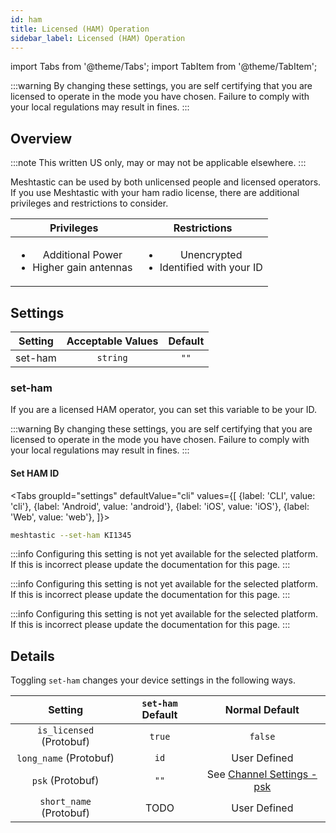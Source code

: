 ```yaml
---
id: ham
title: Licensed (HAM) Operation
sidebar_label: Licensed (HAM) Operation
---
```


import Tabs from '@theme/Tabs';
import TabItem from '@theme/TabItem';

:::warning
By changing these settings, you are self certifying that you are licensed to operate in the mode you have chosen. Failure to comply with your local regulations may result in fines.
:::

## Overview

:::note
This written US only, may or may not be applicable elsewhere.
:::

Meshtastic can be used by both unlicensed people and licensed operators. If you use Meshtastic with your ham radio license, there are additional privileges and restrictions to consider.

|                           Privileges                            |                         Restrictions                          |
| :-------------------------------------------------------------: | :-----------------------------------------------------------: |
| <ul><li>Additional Power</li><li>Higher gain antennas</li></ul> | <ul><li>Unencrypted</li><li>Identified with your ID</li></ul> |

## Settings

| Setting | Acceptable Values | Default |
| :-----: | :---------------: | :-----: |
| set-ham |     `string`      |  `""`   |

### set-ham

If you are a licensed HAM operator, you can set this variable to be your ID.

:::warning
By changing these settings, you are self certifying that you are licensed to operate in the mode you have chosen. Failure to comply with your local regulations may result in fines.
:::

#### Set HAM ID

<Tabs
groupId="settings"
defaultValue="cli"
values={[
{label: 'CLI', value: 'cli'},
{label: 'Android', value: 'android'},
{label: 'iOS', value: 'iOS'},
{label: 'Web', value: 'web'},
]}>
<TabItem value="cli">

```bash title="Set HAM ID"
meshtastic --set-ham KI1345
```

  </TabItem>
  <TabItem value="android">

:::info
Configuring this setting is not yet available for the selected platform. If this is incorrect please update the documentation for this page.
:::

  </TabItem>
  <TabItem value="iOS">

:::info
Configuring this setting is not yet available for the selected platform. If this is incorrect please update the documentation for this page.
:::

  </TabItem>
  <TabItem value="web">

:::info
Configuring this setting is not yet available for the selected platform. If this is incorrect please update the documentation for this page.
:::

  </TabItem>
</Tabs>

## Details

Toggling `set-ham` changes your device settings in the following ways.

|         Setting          | `set-ham` Default |              Normal Default               |
| :----------------------: | :---------------: | :---------------------------------------: |
| `is_licensed` (Protobuf) |      `true`       |                  `false`                  |
|  `long_name` (Protobuf)  |       `id`        |               User Defined                |
|     `psk` (Protobuf)     |       `""`        | See [Channel Settings - psk](channel#psk) |
| `short_name` (Protobuf)  |       TODO        |               User Defined                |
